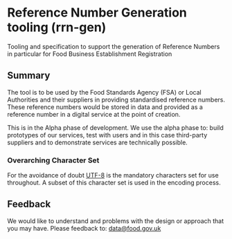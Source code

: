 # Reference Number Generation tooling (rrn-gen)
Tooling and specification to support the generation of Reference Numbers in particular for Food Business Establishment Registration

## Summary

The tool is to be used by the Food Standards Agency (FSA) or Local Authorities and their suppliers in providing standardised reference numbers.  These reference numbers would be stored in data and provided as a reference number in a digital service at the point of creation.   

This is in the Alpha phase of development.  We use the alpha phase to: build prototypes of our services, test with users and in this case third-party suppliers and to demonstrate services are technically possible.



### Overarching Character Set
For the avoidance of doubt [UTF-8](https://www.ietf.org/rfc/rfc3629.txt) is the mandatory characters set for use throughout.  A subset of this character set is used in the encoding process.

## Feedback
We would like to understand and problems with the design or approach that you may have.  Please feedback to: data@food.gov.uk
